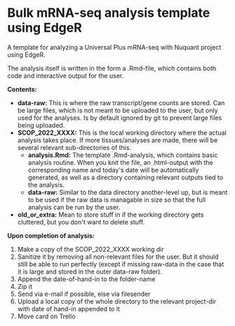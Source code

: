 # Bulk mRNA-seq analysis template using EdgeR

A template for analyzing a Universal Plus mRNA-seq with Nuquant project using EdgeR.

The analysis itself is written in the form a .Rmd-file, which contains both code and interactive output for the user.

**Contents:**
-   **data-raw:** This is where the raw transcript/gene counts are stored. Can be large files, which is not meant to be uploaded to the user, but only used for the analyses. Is by default ignored by git to prevent large files being uploaded.
-   **SCOP_2022_XXXX:** This is the local working directory where the actual analysis takes place. If more tissues/analyses are made, there will be several relevant sub-directories of this.
    -   **analysis.Rmd:** The template .Rmd-analysis, which contains basic analysis routine. When you knit the file, an .html-output with the corresponding name and today's date will be automatically generated, as well as a directory containing relevant outputs tied to the analysis.
    -   **data-raw:** Similar to the data directory another-level up, but is meant to be used if the raw data is managable in size so that the full analysis can be run by the user.
-   **old_or_extra:** Mean to store stuff in if the working directory gets cluttered, but you don't want to delete stuff.

**Upon completion of analysis:**

1.  Make a copy of the SCOP_2022_XXXX working dir
2.  Sanitize it by removing all non-relevant files for the user. But it should still be able to run perfectly (except if missing raw-data in the case that it is large and stored in the outer data-raw folder).
3.  Append the date-of-hand-in to the folder-name
4.  Zip it
5.  Send via e-mail if possible, else via filesender
6.  Upload a local copy of the whole directory to the relevant project-dir with date of hand-in appended to it
7.  Move card on Trello
